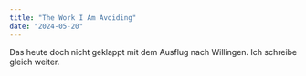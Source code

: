 ```yaml
---
title: "The Work I Am Avoiding"
date: "2024-05-20"
---
```


Das heute doch nicht geklappt mit dem Ausflug nach Willingen. Ich schreibe gleich weiter.
